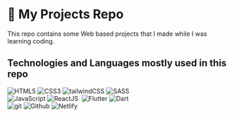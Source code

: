 # 🚀 My Projects Repo

This repo contains some Web based projects that I made while I was learning coding.

## Technologies and Languages mostly used in this repo

<img
  src='https://img.shields.io/badge/HTML5-%23F24E1E.svg?style=for-the-badge&logo=html5&logoColor=white'
  alt='HTML5'
/> <img
    src='https://img.shields.io/badge/CSS3-%231572B6.svg?style=for-the-badge&logo=css3&logoColor=white'
    alt='CSS3'
  /> <img
      src='https://img.shields.io/badge/tailwindCSS-%2338B2AC.svg?style=for-the-badge&logo=tailwind-css&logoColor=white'
      alt='tailwindCSS'
    /> <img
        src='https://img.shields.io/badge/SASS-hotpink.svg?style=for-the-badge&logo=SASS&logoColor=white'
        alt='SASS'
      /> <br />
<img
  src='https://img.shields.io/badge/JavaScript-F7DF1E?style=for-the-badge&logo=javascript&logoColor=black'
  alt='JavaScript'
/> <img
    src='https://img.shields.io/badge/React-61DAFB?style=for-the-badge&logo=react&logoColor=white'
    alt='ReactJS'
  /> <img
      src='https://img.shields.io/badge/Node.js-6DA55F?style=for-the-badge&logo=node.js&logoColor=white'
      alt=''
    /> <img
        src='https://img.shields.io/badge/Flutter-%2302569B.svg?style=for-the-badge&logo=Flutter&logoColor=white'
        alt='Flutter'
      /> <img
          src='https://img.shields.io/badge/Dart-%230175C2.svg?style=for-the-badge&logo=dart&logoColor=white'
          alt='Dart'
        /> <br />
<img
  src='https://img.shields.io/badge/Git-F05032?style=for-the-badge&logo=git&logoColor=white'
  alt='git'
/> <img
    src='https://img.shields.io/badge/Github-121013?style=for-the-badge&logo=github&logoColor=white'
    alt='Github'
  /> <img
      src='https://img.shields.io/badge/Netlify-00C7B7?style=for-the-badge&logo=netlify&logoColor=white'
      alt='Netlify'
    /> <br />
<img
  src='https://img.shields.io/badge/MySQL-4479A1?style=for-the-badge&logo=mysql&logoColor=white'
  alt=''
/> <img
    src='https://img.shields.io/badge/Supabase-3ECF8E?style=for-the-badge&logo=supabase&logoColor=white'
    alt=''
  />
